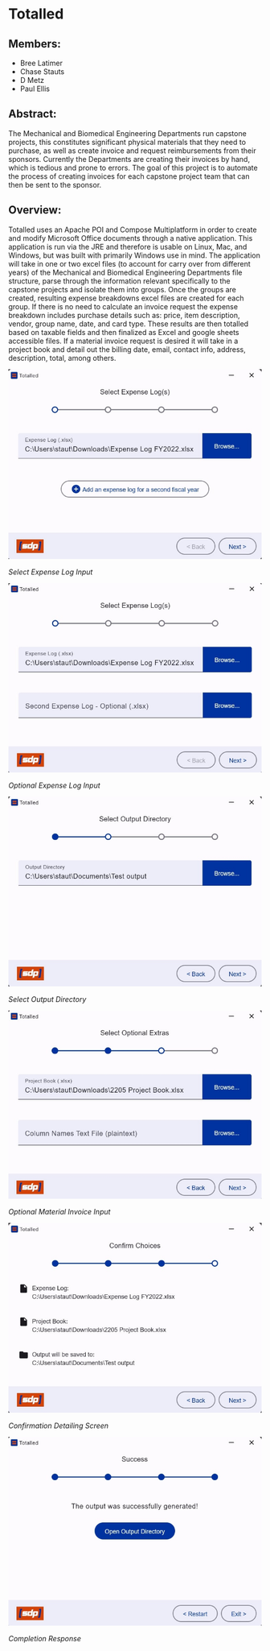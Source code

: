 # Totalled
## Members:
- Bree Latimer
- Chase Stauts
- D Metz
- Paul Ellis

## Abstract:
The Mechanical and Biomedical Engineering Departments run capstone projects, this constitutes significant physical materials that they need to purchase, as well as create invoice and request reimbursements from their sponsors. Currently the Departments are creating their invoices by hand, which is tedious and prone to errors. The goal of this project is to automate the process of creating invoices for each capstone project team that can then be sent to the sponsor.

## Overview:
Totalled uses an Apache POI and Compose Multiplatform in order to create and modify Microsoft Office documents through a native application. This application is run via the JRE and therefore is usable on Linux, Mac, and Windows, but was built with primarily Windows use in mind. The application will take in one or two excel files (to account for carry over from different years) of the Mechanical and Biomedical Engineering Departments file structure, parse through the information relevant specifically to the capstone projects and isolate them into groups. Once the groups are created, resulting expense breakdowns excel files are created for each group. If there is no need to calculate an invoice request the expense breakdown includes purchase details such as: price, item description, vendor, group name, date, and card type. These results are then totalled based on taxable fields and then finalized as Excel and google sheets accessible files. If a material invoice request is desired it will take in a project book and detail out the billing date, email, contact info, address, description, total, among others.


![Test image](images/Screen1.jpg)

*Select Expense Log Input*
&nbsp;

![Test image](images/Screen2.jpg)

*Optional Expense Log Input*
&nbsp;

![Test image](images/Screen3.jpg)

*Select Output Directory*
&nbsp;

![Test image](images/Screen4.jpg)

*Optional Material Invoice Input*
&nbsp;

![Test image](images/Screen5.jpg)

*Confirmation Detailing Screen*
&nbsp;

![Test image](images/Screen6.jpg)

*Completion Response*
